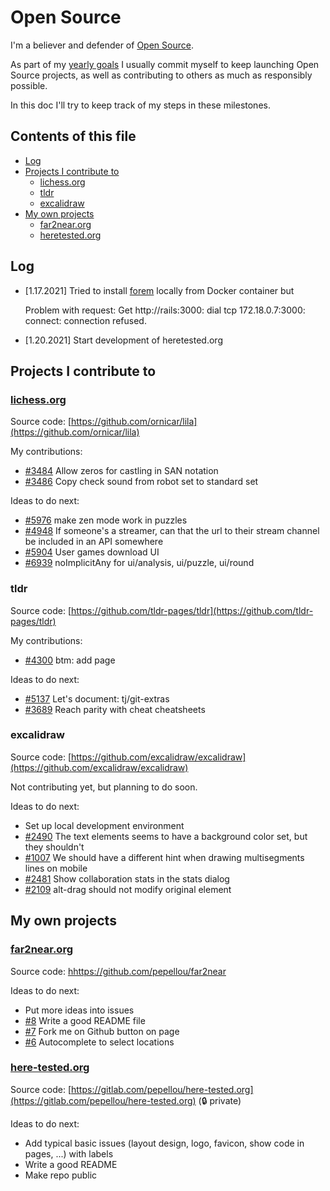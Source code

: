 # Open Source

I'm a believer and defender of [Open Source](https://en.wikipedia.org/wiki/Open_source).

As part of my [yearly goals](goals/README.md) I usually commit myself to keep launching Open Source projects, as well as contributing to others as much as responsibly possible.

In this doc I'll try to keep track of my steps in these milestones.

## Contents of this file

 - [Log](#log)
 - [Projects I contribute to](#projects-i-contribute-to)
   - [lichess.org](#lichessorg)
   - [tldr](#tldr)
   - [excalidraw](#excalidraw)
 - [My own projects](#my-own-projects)
   - [far2near.org](#far2nearorg)
   - [heretested.org](#heretestedorg)

## Log

 - [1.17.2021] Tried to install [forem](https://github.com/forem/forem) locally from Docker container but

    Problem with request: Get http://rails:3000: dial tcp 172.18.0.7:3000: connect: connection refused.

 - [1.20.2021] Start development of heretested.org

## Projects I contribute to

### [lichess.org](https://lichess.org/)

Source code: [https://github.com/ornicar/lila](https://github.com/ornicar/lila)

My contributions:
 - [#3484](https://github.com/ornicar/lila/pull/3484) Allow zeros for castling in SAN notation
 - [#3486](https://github.com/ornicar/lila/pull/3486) Copy check sound from robot set to standard set

Ideas to do next:
 - [#5976](https://github.com/ornicar/lila/issues/5976) make zen mode work in puzzles
 - [#4948](https://github.com/ornicar/lila/issues/4948) If someone's a streamer, can that the url to their stream channel be included in an API somewhere
 - [#5904](https://github.com/ornicar/lila/issues/5904) User games download UI
 - [#6939](https://github.com/ornicar/lila/issues/6939) noImplicitAny for ui/analysis, ui/puzzle, ui/round

### tldr

Source code: [https://github.com/tldr-pages/tldr](https://github.com/tldr-pages/tldr)

My contributions:
 - [#4300](https://github.com/tldr-pages/tldr/pull/4300) btm: add page

Ideas to do next:
 - [#5137](https://github.com/tldr-pages/tldr/issues/5137) Let's document: tj/git-extras
 - [#3689](https://github.com/tldr-pages/tldr/issues/3689) Reach parity with cheat cheatsheets

### excalidraw

Source code: [https://github.com/excalidraw/excalidraw](https://github.com/excalidraw/excalidraw)

Not contributing yet, but planning to do soon.

Ideas to do next:
 - Set up local development environment
 - [#2490](https://github.com/excalidraw/excalidraw/issues/2490) The text elements seems to have a background color set, but they shouldn't
 - [#1007](https://github.com/excalidraw/excalidraw/issues/1007) We should have a different hint when drawing multisegments lines on mobile
 - [#2481](https://github.com/excalidraw/excalidraw/issues/2481) Show collaboration stats in the stats dialog
 - [#2109](https://github.com/excalidraw/excalidraw/issues/2109) alt-drag should not modify original element

## My own projects

### [far2near.org](http://far2near.org/)

Source code: [hhttps://github.com/pepellou/far2near](https://github.com/pepellou/far2near)

Ideas to do next:
 - Put more ideas into issues
 - [#8](https://github.com/pepellou/far2near/issues/8) Write a good README file
 - [#7](https://github.com/pepellou/far2near/issues/7) Fork me on Github button on page
 - [#6](https://github.com/pepellou/far2near/issues/6) Autocomplete to select locations


### [here-tested.org](http://here-tested.org)

Source code: [https://gitlab.com/pepellou/here-tested.org](https://gitlab.com/pepellou/here-tested.org) (🔒 private)

Ideas to do next:
 - Add typical basic issues (layout design, logo, favicon, show code in pages, ...) with labels
 - Write a good README
 - Make repo public
